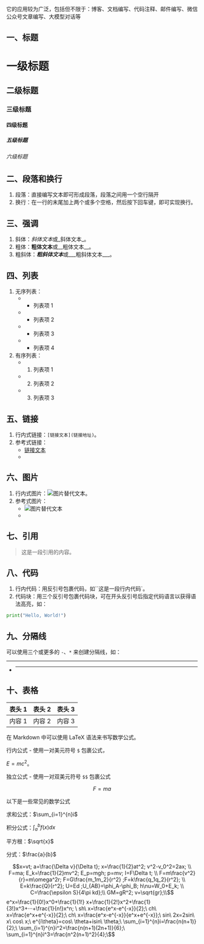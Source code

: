 

它的应用较为广泛，包括但不限于：博客、文档编写、代码注释、邮件编写、微信公众号文章编写、大模型对话等

## 一、标题

# 一级标题

## 二级标题

### 三级标题

#### 四级标题

##### 五级标题

###### 六级标题

## 二、段落和换行

1. 段落：直接编写文本即可形成段落，段落之间用一个空行隔开
2. 换行：在一行的末尾加上两个或多个空格，然后按下回车键，即可实现换行。

## 三、强调

1. 斜体：*斜体文本*或_斜体文本_。
2. 粗体：**粗体文本**或__粗体文本__。
3. 粗斜体：***粗斜体文本***或___粗斜体文本___。

## 四、列表
1. 无序列表：
    - - 列表项 1
    - - 列表项 2
    - * 列表项 3
    - + 列表项 4
2. 有序列表：
    - 1. 列表项 1
    - 2. 列表项 2
    - 3. 列表项 3

## 五、链接

1. 行内式链接：`[链接文本](链接地址)`。
2. 参考式链接：
    - [链接文本][链接标记]
    - [链接标记]: 链接地址

## 六、图片

1. 行内式图片：![图片替代文本](图片地址)。
2. 参考式图片：
    - ![图片替代文本][图片标记]
    - [图片标记]: 图片地址

## 七、引用

> 这是一段引用的内容。

## 八、代码
1. 行内代码：用反引号包裹代码，如``这是一段行内代码`。
2. 代码块：用三个反引号包裹代码块，可在开头反引号后指定代码语言以获得语法高亮，如：
```python
print("Hello, World!")
```

## 九、分隔线

可以使用三个或更多的 `-`、`*` 来创建分隔线，如：
- ---
- ***

## 十、表格

| 表头 1 | 表头 2 | 表头 3 |
| ---- | ---- | ---- |
| 内容 1 | 内容 2 | 内容 3 |



在 Markdown 中可以使用 LaTeX 语法来书写数学公式。

行内公式   - 使用一对美元符号 `$` 包裹公式，

$E=mc^2$。 

独立公式   - 使用一对双美元符号 `$$` 包裹公式

$$F = ma$$

以下是一些常见的数学公式

求和公式：$\sum_{i=1}^{n}i$

积分公式：$\int_{a}^{b}f(x)dx$

平方根：$\sqrt{x}$

分式：$\frac{a}{b}$

$$x=vt; a=\frac{\Delta v}{\Delta t}; x=\frac{1}{2}at^2; v^2-v_0^2=2ax; \\
F=ma; E_k=\frac{1}{2}mv^2; E_p=mgh; p=mv; I=F\Delta t; \\
F=m\frac{v^2}{r}=m\omega^2r; F=G\frac{m_1m_2}{r^2} ;F=k\frac{q_1q_2}{r^2}; \\
E=k\frac{Q}{r^2}; U=Ed ;U_{AB}=\phi_A-\phi_B; h\nu=W_0+E_k; \\
C=\frac{\epsilon S}{4\pi kd};\\
GM=gR^2; v=\sqrt{gr};\\$$
e^x=\frac{1}{0!}x^0+\frac{1}{1!} x+\frac{1}{2!}x^2+\frac{1}{3!}x^3+···+\frac{1}{n!}x^n; \\
sh\ x=\frac{e^x-e^{-x}}{2};\\
ch\ x=\frac{e^x+e^{-x}}{2};\\
ch\ x=\frac{e^x-e^{-x}}{e^x+e^{-x}};\\
sin\ 2x=2sin\ x\ cos\ x;\\
e^{i\theta}=cos\ \theta+isin\ \theta;\\
\sum_{i=1}^{n}i=\frac{n(n+1)}{2};\\
\sum_{i=1}^{n}i^2=\frac{n(n+1)(2n+1)}{6};\\
\sum_{i=1}^{n}i^3=\frac{n^2(n+1)^2}{4};\\$$


